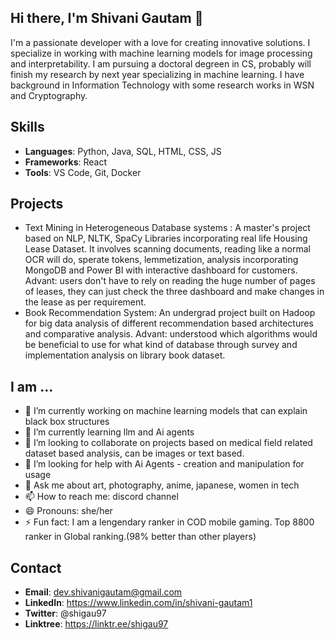 ## Hi there, I'm Shivani Gautam 👋
I'm a passionate developer with a love for creating innovative solutions. I specialize in working with machine learning models for image processing and interpretability. I am pursuing a doctoral degreen in CS, probably will finish my research by next year specializing in machine learning. I have background in Information Technology with some research works in WSN and Cryptography. 

## Skills
- **Languages**: Python, Java, SQL, HTML, CSS, JS
- **Frameworks**: React
- **Tools**: VS Code, Git, Docker

## Projects
- Text Mining in Heterogeneous Database systems : A master's project based on NLP, NLTK, SpaCy Libraries incorporating real life Housing Lease Dataset. It involves scanning documents, reading like a normal OCR will do, sperate tokens, lemmetization, analysis incorporating MongoDB and Power BI with interactive dashboard for customers. Advant: users don't have to rely on reading the huge number of pages of leases, they can just check the three dashboard and make changes in the lease as per requirement. 
- Book Recommendation System: An undergrad project built on Hadoop for big data analysis of different recommendation based architectures and comparative analysis. Advant: understood which algorithms would be beneficial to use for what kind of database through survey and implementation analysis on library book dataset.

## I am ...
- 🔭 I’m currently working on machine learning models that can explain black box structures
- 🌱 I’m currently learning llm and Ai agents
- 👯 I’m looking to collaborate on projects based on medical field related dataset based analysis, can be images or text based.
- 🤔 I’m looking for help with Ai Agents - creation and manipulation for usage
- 💬 Ask me about art, photography, anime, japanese, women in tech
- 📫 How to reach me: discord channel
- 😄 Pronouns: she/her
- ⚡ Fun fact: I am a lengendary ranker in COD mobile gaming. Top 8800 ranker in Global ranking.(98% better than other players)

## Contact
- **Email**: dev.shivanigautam@gmail.com
- **LinkedIn**: https://www.linkedin.com/in/shivani-gautam1
- **Twitter**: @shigau97
- **Linktree**: https://linktr.ee/shigau97

<!--
**shigau97/shigau97** is a ✨ _special_ ✨ repository because its `README.md` (this file) appears on your GitHub profile.

Here are some ideas to get you started:

- 🔭 I’m currently working on ...
- 🌱 I’m currently learning ...
- 👯 I’m looking to collaborate on ...
- 🤔 I’m looking for help with ...
- 💬 Ask me about ...
- 📫 How to reach me: ...
- 😄 Pronouns: ...
- ⚡ Fun fact: ...
-->
